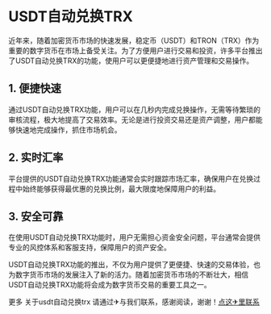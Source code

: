 # USDT自动兑换TRX

近年来，随着加密货币市场的快速发展，稳定币（USDT）和TRON（TRX）作为重要的数字货币在市场上备受关注。为了方便用户进行交易和投资，许多平台推出了USDT自动兑换TRX的功能，使用户可以更便捷地进行资产管理和交易操作。

## 1. 便捷快速

通过USDT自动兑换TRX功能，用户可以在几秒内完成兑换操作，无需等待繁琐的审核流程，极大地提高了交易效率。无论是进行投资交易还是资产调整，用户都能够快速地完成操作，抓住市场机会。

## 2. 实时汇率

平台提供的USDT自动兑换TRX功能通常会实时跟踪市场汇率，确保用户在兑换过程中始终能够获得最优惠的兑换比例，最大限度地保障用户的利益。

## 3. 安全可靠

在使用USDT自动兑换TRX功能时，用户无需担心资金安全问题，平台通常会提供专业的风控体系和客服支持，保障用户的资产安全。

USDT自动兑换TRX功能的推出，不仅为用户提供了更便捷、快速的交易体验，也为数字货币市场的发展注入了新的活力。随着加密货币市场的不断壮大，相信USDT自动兑换TRX功能将会成为数字货币交易的重要工具之一。

更多 关于usdt自动兑换trx 请通过✈与我们联系，感谢阅读，谢谢！[点这✈里联系](https://ww.k02.cc)